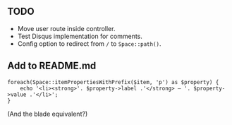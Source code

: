 
## TODO

* Move user route inside controller.
* Test Disqus implementation for comments.
* Config option to redirect from `/` to `Space::path()`.


## Add to README.md

```
foreach(Space::itemPropertiesWithPrefix($item, 'p') as $property) {
    echo '<li><strong>'. $property->label .'</strong> — '. $property->value .'</li>';
}
```

(And the blade equivalent?)
